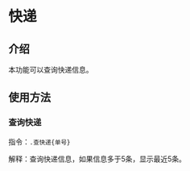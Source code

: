 # 快递

## 介绍

本功能可以查询快递信息。

## 使用方法

### 查询快递

指令：`.查快递{单号}`
    
解释：查询快递信息，如果信息多于5条，显示最近5条。


<Chat
:msgList="[
    {
        'msg':'.查快递123456',
        'position':'right'
    },
    {
        'msg':'快递信息',
        'position':'left'
    }
]"/>
